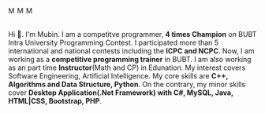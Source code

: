<a href="https://www.linkedin.com/in/khairul-anam-mubin/" target="_blank" rel="noopener noreferrer">
  <img align="left" alt="Mubin's Linkdein" width="15px" src="https://cdn.jsdelivr.net/npm/simple-icons@v3/icons/linkedin.svg" />
</a>
<a href="https://www.stopstalk.com/user/profile/Mubin_BUBT38" target="_blank" rel="noopener noreferrer">
  <img align="left" alt="Mubin's Competitive Programming Profile" width="15px" src="https://cdn.jsdelivr.net/npm/simple-icons@3.2.0/icons/codewars.svg" />
</a>
<a href="https://www.codechef.com/users/mubin_bubt38" target="_blank" rel="noopener noreferrer">
  <img align="left" alt="Mubin's CodeChef" width="15px" src="https://cdn.jsdelivr.net/npm/simple-icons@3.2.0/icons/codechef.svg" />
</a>
<br />
<br />

Hi 👋. I'm Mubin. I am a competitve programmer, **4 times Champion** on BUBT Intra University Programming Contest. I participated more than 5 international and national contests including the **ICPC and NCPC**. Now, I am working as a **competitive programming trainer** in BUBT. I am also working as an part time **Instructor**(Math and CP) in Edunation. My interest covers Software Engineering, Artificial Intelligence. My core skills are **C++, Algorithms and Data Structure, Python**. On the contrary, my minor skills cover **Desktop Application(.Net Framework) with C#, MySQL, Java, HTML|CSS, Bootstrap, PHP**.
